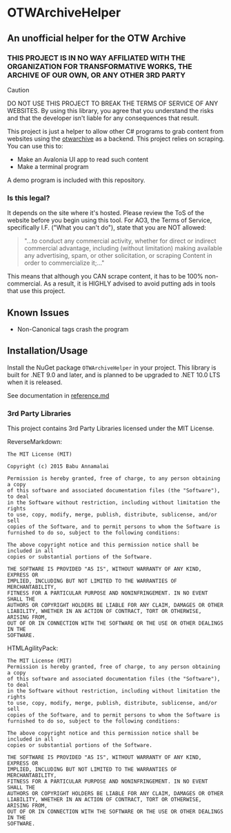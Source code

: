 # OTWArchiveHelper
## An unofficial helper for the OTW Archive
### THIS PROJECT IS IN NO WAY AFFILIATED WITH THE ORGANIZATION FOR TRANSFORMATIVE WORKS, THE ARCHIVE OF OUR OWN, OR ANY OTHER 3RD PARTY

>[!CAUTION]
> DO NOT USE THIS PROJECT TO BREAK THE TERMS OF SERVICE OF ANY WEBSITES. By using this library, you agree that you understand the risks and that the developer isn't liable for any consequences that result.

This project is just a helper to allow other C# programs to grab content from websites using the [otwarchive](https://github.com/otwcode/otwarchive) as a backend. This project relies on scraping. You can use this to:

* Make an Avalonia UI app to read such content
* Make a terminal program

A demo program is included with this repository.

### Is this legal?
It depends on the site where it's hosted. Please review the ToS of the website before you begin using this tool. 
For AO3, the Terms of Service, specifically I.F. ("What you can't do"), state that you are NOT allowed:
> "...to conduct any commercial activity, whether for direct or indirect commercial advantage, including (without limitation) making available any advertising, spam, or other solicitation, or scraping Content in order to commercialize it;..."

This means that although you CAN scrape content, it has to be 100% non-commercial. As a result, it is HIGHLY advised to avoid putting ads in tools that use this project.

## Known Issues
* Non-Canonical tags crash the program

## Installation/Usage
Install the NuGet package `OTWArchiveHelper` in your project. This library is built for .NET 9.0 and later, and is planned to be upgraded to .NET 10.0 LTS when it is released.

See documentation in [reference.md](./reference.md)

### 3rd Party Libraries

This project contains 3rd Party Libraries licensed under the MIT License.

ReverseMarkdown:
```
The MIT License (MIT)

Copyright (c) 2015 Babu Annamalai

Permission is hereby granted, free of charge, to any person obtaining a copy
of this software and associated documentation files (the "Software"), to deal
in the Software without restriction, including without limitation the rights
to use, copy, modify, merge, publish, distribute, sublicense, and/or sell
copies of the Software, and to permit persons to whom the Software is
furnished to do so, subject to the following conditions:

The above copyright notice and this permission notice shall be included in all
copies or substantial portions of the Software.

THE SOFTWARE IS PROVIDED "AS IS", WITHOUT WARRANTY OF ANY KIND, EXPRESS OR
IMPLIED, INCLUDING BUT NOT LIMITED TO THE WARRANTIES OF MERCHANTABILITY,
FITNESS FOR A PARTICULAR PURPOSE AND NONINFRINGEMENT. IN NO EVENT SHALL THE
AUTHORS OR COPYRIGHT HOLDERS BE LIABLE FOR ANY CLAIM, DAMAGES OR OTHER
LIABILITY, WHETHER IN AN ACTION OF CONTRACT, TORT OR OTHERWISE, ARISING FROM,
OUT OF OR IN CONNECTION WITH THE SOFTWARE OR THE USE OR OTHER DEALINGS IN THE
SOFTWARE.
```

HTMLAgilityPack:
```
The MIT License (MIT)
Permission is hereby granted, free of charge, to any person obtaining a copy
of this software and associated documentation files (the "Software"), to deal
in the Software without restriction, including without limitation the rights
to use, copy, modify, merge, publish, distribute, sublicense, and/or sell
copies of the Software, and to permit persons to whom the Software is
furnished to do so, subject to the following conditions:

The above copyright notice and this permission notice shall be included in all
copies or substantial portions of the Software.

THE SOFTWARE IS PROVIDED "AS IS", WITHOUT WARRANTY OF ANY KIND, EXPRESS OR
IMPLIED, INCLUDING BUT NOT LIMITED TO THE WARRANTIES OF MERCHANTABILITY,
FITNESS FOR A PARTICULAR PURPOSE AND NONINFRINGEMENT. IN NO EVENT SHALL THE
AUTHORS OR COPYRIGHT HOLDERS BE LIABLE FOR ANY CLAIM, DAMAGES OR OTHER
LIABILITY, WHETHER IN AN ACTION OF CONTRACT, TORT OR OTHERWISE, ARISING FROM,
OUT OF OR IN CONNECTION WITH THE SOFTWARE OR THE USE OR OTHER DEALINGS IN THE
SOFTWARE.
```